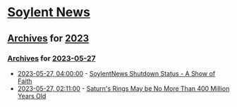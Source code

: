 # [Soylent News](../../../README.md)

## [Archives](../../index.md) for [2023](../index.md)

### [Archives](../../index.md) for [2023-05-27](index.md)

* [2023-05-27, 04:00:00](https://soylentnews.org/meta/article.pl?sid=23/05/26/2114210&from=rss) - [SoylentNews Shutdown Status - A Show of Faith](https://soylentnews.org/meta/article.pl?sid=23/05/26/2114210&from=rss)
* [2023-05-27, 02:11:00](https://soylentnews.org/article.pl?sid=23/05/26/0154227&from=rss) - [Saturn's Rings May be No More Than 400 Million Years Old](https://soylentnews.org/article.pl?sid=23/05/26/0154227&from=rss)
